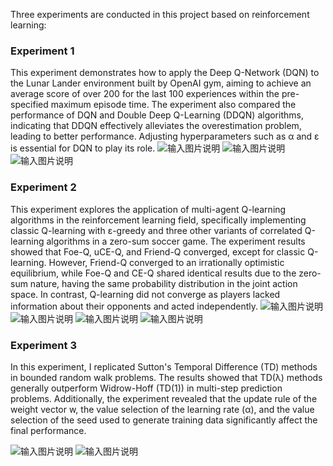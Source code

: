 Three experiments are conducted in this project based on reinforcement learning:


### Experiment 1
This experiment demonstrates how to apply the Deep Q-Network (DQN) to the Lunar Lander environment built by OpenAI gym, aiming to achieve an average score of over 200 for the last 100 experiences within the pre-specified maximum episode time. The experiment also compared the performance of DQN and Double Deep Q-Learning (DDQN) algorithms, indicating that DDQN effectively alleviates the overestimation problem, leading to better performance. Adjusting hyperparameters such as α and ε is essential for DQN to play its role.
![输入图片说明](02%20Lunar%20Lander%20Solver%20Based%20on%20DQN%20and%20DDQN%20Methods/Fig%202&3..png)
![输入图片说明](02%20Lunar%20Lander%20Solver%20Based%20on%20DQN%20and%20DDQN%20Methods/Fig%204&6..png)
![输入图片说明](02%20Lunar%20Lander%20Solver%20Based%20on%20DQN%20and%20DDQN%20Methods/Fig%205&7..png)

### Experiment 2
This experiment explores the application of multi-agent Q-learning algorithms in the reinforcement learning field, specifically implementing classic Q-learning with ε-greedy and three other variants of correlated Q-learning algorithms in a zero-sum soccer game. The experiment results showed that Foe-Q, uCE-Q, and Friend-Q converged, except for classic Q-learning. However, Friend-Q converged to an irrationally optimistic equilibrium, while Foe-Q and CE-Q shared identical results due to the zero-sum nature, having the same probability distribution in the joint action space. In contrast, Q-learning did not converge as players lacked information about their opponents and acted independently.
![输入图片说明](03%20Multi-Agent%20Zero-Sum%20Soccer%20Game%20Experiment/result_figures/q.png)
![输入图片说明](03%20Multi-Agent%20Zero-Sum%20Soccer%20Game%20Experiment/result_figures/friend.png)
![输入图片说明](03%20Multi-Agent%20Zero-Sum%20Soccer%20Game%20Experiment/result_figures/foe_372.png)
![输入图片说明](03%20Multi-Agent%20Zero-Sum%20Soccer%20Game%20Experiment/result_figures/ceq_372.png)

### Experiment 3

In this experiment, I replicated Sutton's Temporal Difference (TD) methods in bounded random walk problems. The results showed that TD(λ) methods generally outperform Widrow-Hoff (TD(1)) in multi-step prediction problems. Additionally, the experiment revealed that the update rule of the weight vector w, the value selection of the learning rate (α), and the value selection of the seed used to generate training data significantly affect the final performance.

![输入图片说明](01%20Implementing%20Methods%20of%20Temporal%20Differences/fig3.png)
![输入图片说明](01%20Implementing%20Methods%20of%20Temporal%20Differences/fig5.png)